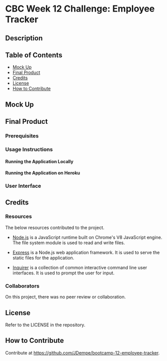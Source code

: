 # CBC Week 12 Challenge: Employee Tracker
## Description

## Table of Contents

- [Mock Up](#mock-up)
- [Final Product](#final-product)
- [Credits](#credits)
- [License](#license)
- [How to Contribute](#how-to-contribute)

## Mock Up

## Final Product

### Prerequisites

### Usage Instructions

#### Running the Application Locally

#### Running the Application on Heroku

### User Interface

## Credits

### Resources

The below resources contributed to the project.

- [Node.js](https://nodejs.org/en/) is a JavaScript runtime built on Chrome's V8 JavaScript engine.  The file system module is used to read and write files.

- [Express](https://expressjs.com/) is a Node.js web application framework.  It is used to serve the static files for the application.

- [Inquirer](https://www.npmjs.com/package/inquirer) is a collection of common interactive command line user interfaces.  It is used to prompt the user for input.

### Collaborators

On this project, there was no peer review or collaboration.

## License

Refer to the LICENSE in the repository.

## How to Contribute

Contribute at https://github.com/JDempe/bootcamp-12-employee-tracker.
